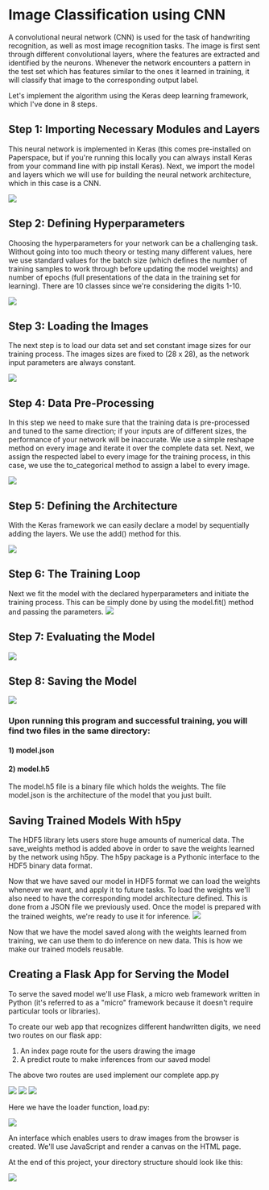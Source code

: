 # Image Classification using CNN

A convolutional neural network (CNN) is used for the task of handwriting recognition, as well as most image recognition tasks. The image is first sent through different convolutional layers, where the features are extracted and identified by the neurons. Whenever the network encounters a pattern in the test set which has features similar to the ones it learned in training, it will classify that image to the corresponding output label.

Let's implement the algorithm using the Keras deep learning framework, which I've done in 8 steps.

## Step 1: Importing Necessary Modules and Layers

This neural network is implemented in Keras (this comes pre-installed on Paperspace, but if you're running this locally you can always install Keras from your command line with pip install Keras). Next, we import the model and layers which we will use for building the neural network architecture, which in this case is a CNN.

![](images/2.PNG) 

## Step 2: Defining Hyperparameters

Choosing the hyperparameters for your network can be a challenging task. Without going into too much theory or testing many different values, here we use standard values for the batch size (which defines the number of training samples to work through before updating the model weights) and number of epochs (full presentations of the data in the training set for learning). There are 10 classes since we're considering the digits 1-10.

![](images/3.PNG)

## Step 3: Loading the Images
The next step is to load our data set and set constant image sizes for our training process. The images sizes are fixed to (28 x 28), as the network input parameters are always constant.

![](images/4.PNG)


## Step 4: Data Pre-Processing

In this step we need to make sure that the training data is pre-processed and tuned to the same direction; if your inputs are of different sizes, the performance of your network will be inaccurate. We use a simple reshape method on every image and iterate it over the complete data set. Next, we assign the respected label to every image for the training process, in this case, we use the to_categorical method to assign a label to every image.

![](images/5.PNG)

## Step 5: Defining the Architecture

With the Keras framework we can easily declare a model by sequentially adding the layers. We use the add() method for this.

![](images/6.PNG)

## Step 6: The Training Loop

Next we fit the model with the declared hyperparameters and initiate the training process. This can be simply done by using the model.fit() method and passing the parameters.
![](images/7.PNG)

## Step 7: Evaluating the Model
![](images/14.PNG)
## Step 8: Saving the Model
![](images/8.PNG)
### Upon running this program and successful training, you will find two files in the same directory:

#### 1) model.json
#### 2) model.h5

The model.h5 file is a binary file which holds the weights. The file model.json is the architecture of the model that you just built.

## Saving Trained Models With h5py
The HDF5 library lets users store huge amounts of numerical data. The save_weights method is added above in order to save the weights learned by the network using h5py. The h5py package is a Pythonic interface to the HDF5 binary data format.

Now that we have saved our model in HDF5 format we can load the weights whenever we want, and apply it to future tasks. To load the weights we'll also need to have the corresponding model architecture defined. 
This is done from a JSON file we previously used. Once the model is prepared with the trained weights, we're ready to use it for inference.
![](images/9.PNG)

Now that we have the model saved along with the weights learned from training, we can use them to do inference on new data. This is how we make our trained models reusable.

## Creating a Flask App for Serving the Model
To serve the saved model we'll use Flask, a micro web framework written in Python (it's referred to as a "micro" framework because it doesn't require particular tools or libraries).

To create our web app that recognizes different handwritten digits, we need two routes on our flask app:

1) An index page route for the users drawing the image
2) A predict route to make inferences from our saved model

The above two routes are used implement our complete app.py

![](images/10.PNG)
![](images/11.PNG)
![](images/12.PNG)


Here we have the loader function, load.py:

![](images/13.PNG)

An interface which enables users to draw images from the browser is created. We'll use JavaScript and render a canvas on the HTML page. 

At the end of this project, your directory structure should look like this:

![](images/15.PNG)


